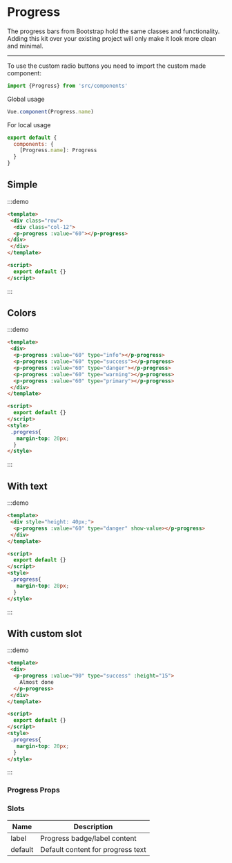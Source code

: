 # Progress

The progress bars from Bootstrap hold the same classes and functionality.
Adding this kit over your existing project will only make it look more clean and minimal.

<hr>
To use the custom radio buttons you need to import the custom made component:

```js
import {Progress} from 'src/components'
```

Global usage

```js
Vue.component(Progress.name)
```

For local usage
```js
export default {
  components: {
    [Progress.name]: Progress
  }
}
```

## Simple

:::demo
```html
<template>
 <div class="row">
  <div class="col-12">
  <p-progress :value="60"></p-progress>
</div>
 </div>
</template>

<script>
  export default {}
</script>
```
:::

## Colors

:::demo
```html
<template>
 <div>
  <p-progress :value="60" type="info"></p-progress>
  <p-progress :value="60" type="success"></p-progress>
  <p-progress :value="60" type="danger"></p-progress>
  <p-progress :value="60" type="warning"></p-progress>
  <p-progress :value="60" type="primary"></p-progress>
 </div>
</template>

<script>
  export default {}
</script>
<style>
 .progress{
   margin-top: 20px;
  }
</style>
```
:::

## With text

:::demo
```html
<template>
 <div style="height: 40px;">
  <p-progress :value="60" type="danger" show-value></p-progress>
 </div>
</template>

<script>
  export default {}
</script>
<style>
 .progress{
   margin-top: 20px;
  }
</style>
```
:::

## With custom slot

:::demo
```html
<template>
 <div>
  <p-progress :value="90" type="success" :height="15">
    Almost done
  </p-progress>
 </div>
</template>

<script>
  export default {}
</script>
<style>
 .progress{
   margin-top: 20px;
  }
</style>
```
:::


### Progress Props
<props-table component-name="p-progress"/>

### Slots
| Name | Description |
|---------- |-------- |
|  label  | Progress badge/label content |
|  default  | Default content for progress text |

<style>
.progress {
  margin-top: 5px;
}
</style>
